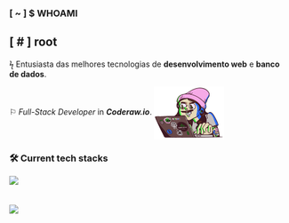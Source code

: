 ### [ ~ ] $ WHOAMI 
## [ # ] root

ϟ Entusiasta das melhores tecnologias de **desenvolvimento web** e **banco de dados**. 

⚐  _Full-Stack_ _Developer_ in _**Coderaw.io**_.
 <img src="/programer.gif" alt="programer-image" align="center" width="25%" /> 
<br>

### :hammer_and_wrench: Current tech stacks
<p align="start">
  <a href="https://skillicons.dev">
    <img src="https://skillicons.dev/icons?i=angular,react,nextjs,nodejs,express,adonis,nest,vitest,jest,cypress,kafka,postgres,mongodb,redis,docker" />
  </a>
</p>

<br>
<div>
 <img height="200px" align="center" src="https://github-readme-stats.vercel.app/api?username=black-adm&show_icons=true&theme=midnight-purple&include_all_commits=true&count_private=true" />
</div>
